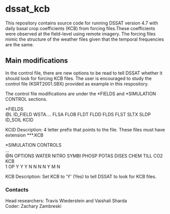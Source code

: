 # dssat_kcb

This repository contains source code for running DSSAT version 4.7 with daily basal crop coefficients (KCB) from forcing files.These coefficients were observed at the field-level using remote imagery. The forcing files mimic the structure of the weather files given that the temporal frequencies are the same. 

## Main modifications

In the control file, there are new options to be read to tell DSSAT whether it should look for forcing KCB files. The user is encouraged to study the control file (KSRT2001.SBX) provided as example in this respository.

The control file modifications are under the *FIELDS and *SIMULATION CONTROL sections.

*FIELDS <br/>
@L ID_FIELD WSTA....  FLSA  FLOB  FLDT  FLDD  FLDS  FLST SLTX  SLDP  ID_SOIL    KCID </br>

KCID Description: 4 letter prefix that points to the file. These files must have extension ***.KCB

*SIMULATION CONTROLS <br/>
...</br>
@N OPTIONS     WATER NITRO SYMBI PHOSP POTAS DISES  CHEM  TILL   CO2   KCB <br/>
 1 OP              Y     Y     Y     N     N     N     N     Y     M     N </br>
 
KCB Description: Set KCB to 'Y' (Yes) to tell DSSAT to look for KCB files.


### Contacts

Head researchers: Travis Wiederstein and Vaishali Sharda </br>
Coder: Zachary Zambreski
